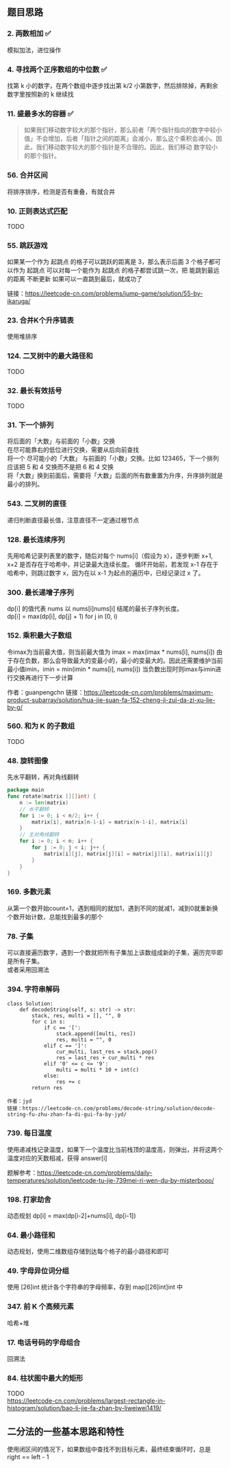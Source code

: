 ## 题目思路

### 2. 两数相加 ✅
模拟加法，进位操作  

### 4. 寻找两个正序数组的中位数 ✅
找第 k 小的数字，在两个数组中逐步找出第 k/2 小第数字，然后排除掉，再剩余数字里按照新的 k 继续找  

### 11. 盛最多水的容器 ✅
> 如果我们移动数字较大的那个指针，那么前者「两个指针指向的数字中较小值」不会增加，后者「指针之间的距离」会减小，那么这个乘积会减小。因此，我们移动数字较大的那个指针是不合理的。因此，我们移动 数字较小的那个指针。

### 56. 合并区间
将排序排序，检测是否有重叠，有就合并

### 10. 正则表达式匹配
TODO

### 55. 跳跃游戏
如果某一个作为 起跳点 的格子可以跳跃的距离是 3，那么表示后面 3 个格子都可以作为 起跳点
可以对每一个能作为 起跳点 的格子都尝试跳一次，把 能跳到最远的距离 不断更新
如果可以一直跳到最后，就成功了

链接：https://leetcode-cn.com/problems/jump-game/solution/55-by-ikaruga/

### 23. 合并K个升序链表
使用堆排序

### 124. 二叉树中的最大路径和
TODO

### 32. 最长有效括号
TODO

### 31. 下一个排列
将后面的「大数」与前面的「小数」交换  
在尽可能靠右的低位进行交换，需要从后向前查找  
将一个 尽可能小的「大数」 与前面的「小数」交换。比如 123465，下一个排列应该把 5 和 4 交换而不是把 6 和 4 交换  
将「大数」换到前面后，需要将「大数」后面的所有数重置为升序，升序排列就是最小的排列。  

### 543. 二叉树的直径
递归判断直径最长值，注意直径不一定通过根节点

### 128. 最长连续序列
先用哈希记录列表里的数字，随后对每个 nums[i]（假设为 x），逐步判断 x+1, x+2 是否存在于哈希中，并记录最大连续长度。
循环开始前，若发现 x-1 存在于哈希中，则跳过数字 x，因为在以 x-1 为起点的遍历中，已经记录过 x 了。

### 300. 最长递增子序列
dp[i] 的值代表 nums 以 nums[i]nums[i] 结尾的最长子序列长度。  
dp[i] = max(dp[i], dp[j] + 1) for j in [0, i)  

### 152. 乘积最大子数组
令imax为当前最大值，则当前最大值为 imax = max(imax * nums[i], nums[i])
由于存在负数，那么会导致最大的变最小的，最小的变最大的。因此还需要维护当前最小值imin，imin = min(imin * nums[i], nums[i])
当负数出现时则imax与imin进行交换再进行下一步计算

作者：guanpengchn
链接：https://leetcode-cn.com/problems/maximum-product-subarray/solution/hua-jie-suan-fa-152-cheng-ji-zui-da-zi-xu-lie-by-g/

### 560. 和为 K 的子数组
TODO

### 48. 旋转图像
先水平翻转，再对角线翻转
```go
package main
func rotate(matrix [][]int) {
	n := len(matrix)
	// 水平翻转
	for i := 0; i < n/2; i++ {
		matrix[i], matrix[n-1-i] = matrix[n-1-i], matrix[i]
	}
	// 主对角线翻转
	for i := 0; i < n; i++ {
		for j := 0; j < i; j++ {
			matrix[i][j], matrix[j][i] = matrix[j][i], matrix[i][j]
		}
	}
}
```

### 169. 多数元素
从第一个数开始count=1，遇到相同的就加1，遇到不同的就减1，减到0就重新换个数开始计数，总能找到最多的那个

### 78. 子集
可以直接遍历数字，遇到一个数就把所有子集加上该数组成新的子集，遍历完毕即是所有子集。  
或者采用回溯法

### 394. 字符串解码
```
class Solution:
    def decodeString(self, s: str) -> str:
        stack, res, multi = [], "", 0
        for c in s:
            if c == '[':
                stack.append([multi, res])
                res, multi = "", 0
            elif c == ']':
                cur_multi, last_res = stack.pop()
                res = last_res + cur_multi * res
            elif '0' <= c <= '9':
                multi = multi * 10 + int(c)            
            else:
                res += c
        return res

作者：jyd
链接：https://leetcode-cn.com/problems/decode-string/solution/decode-string-fu-zhu-zhan-fa-di-gui-fa-by-jyd/
```
### 739. 每日温度
使用递减栈记录温度，如果下一个温度比当前栈顶的温度高，则弹出，并将这两个温度对应的天数相减，获得 answer[i]  

题解参考：https://leetcode-cn.com/problems/daily-temperatures/solution/leetcode-tu-jie-739mei-ri-wen-du-by-misterbooo/

### 198. 打家劫舍
动态规划 dp[i] = max(dp[i-2]+nums[i], dp[i-1])

### 64. 最小路径和
动态规划，使用二维数组存储到达每个格子的最小路径和即可

### 49. 字母异位词分组
使用 [26]int 统计各个字符串的字母频率，存到 map[[26]int]int 中

### 347. 前 K 个高频元素
哈希+堆

### 17. 电话号码的字母组合
回溯法

### 84. 柱状图中最大的矩形
TODO  
https://leetcode-cn.com/problems/largest-rectangle-in-histogram/solution/bao-li-jie-fa-zhan-by-liweiwei1419/

## 二分法的一些基本思路和特性  
使用闭区间的情况下，如果数组中查找不到目标元素，最终结束循环时，总是 right == left - 1